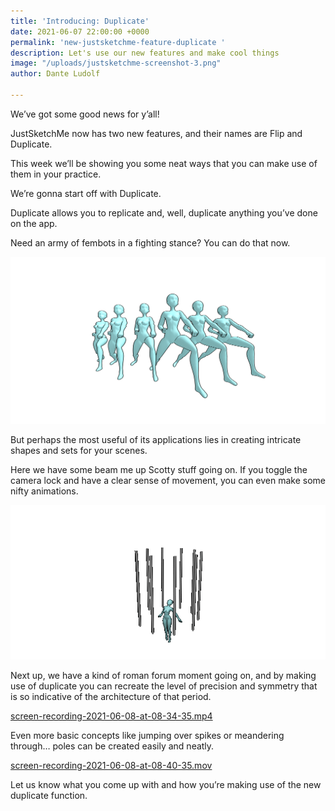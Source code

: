 ```yaml
---
title: 'Introducing: Duplicate'
date: 2021-06-07 22:00:00 +0000
permalink: 'new-justsketchme-feature-duplicate '
description: Let's use our new features and make cool things
image: "/uploads/justsketchme-screenshot-3.png"
author: Dante Ludolf

---
```


We’ve got some good news for y’all!

JustSketchMe now has two new features, and their names are Flip and Duplicate.

This week we’ll be showing you some neat ways that you can make use of them in your practice.

We’re gonna start off with Duplicate.

Duplicate allows you to replicate and, well, duplicate anything you’ve done on the app.

Need an army of fembots in a fighting stance? You can do that now.

![](/uploads/justsketchme-screenshot-5.png)

But perhaps the most useful of its applications lies in creating intricate shapes and sets for your scenes.

Here we have some beam me up Scotty stuff going on. If you toggle the camera lock and have a clear sense of movement, you can even make some nifty animations.

![](/uploads/new-gif-for-duplicate.gif)

Next up, we have a kind of roman forum moment going on, and by making use of duplicate you can recreate the level of precision and symmetry that is so indicative of the architecture of that period.

[screen-recording-2021-06-08-at-08-34-35.mp4](/uploads/screen-recording-2021-06-08-at-08-34-35.mp4 "screen-recording-2021-06-08-at-08-34-35.mp4")

Even more basic concepts like jumping over spikes or meandering through… poles can be created easily and neatly.

[screen-recording-2021-06-08-at-08-40-35.mov](/uploads/screen-recording-2021-06-08-at-08-40-35.mov "screen-recording-2021-06-08-at-08-40-35.mov")

Let us know what you come up with and how you’re making use of the new duplicate function.